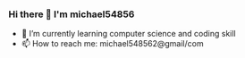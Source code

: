 ### Hi there 👋 I'm michael54856

- 🌱 I’m currently learning computer science and coding skill
- 📫 How to reach me: michael548562@gmail/com

